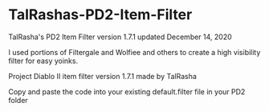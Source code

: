 # TalRashas-PD2-Item-Filter <br>
TalRasha's PD2 Item Filter version 1.7.1 updated December 14, 2020 <br>

I used portions of Filtergale and Wolfiee and others to create a high visibility filter for easy yoinks. <br>

Project Diablo II item filter version 1.7.1 made by TalRasha <br>

Copy and paste the code into your existing default.filter file in your PD2 folder 
